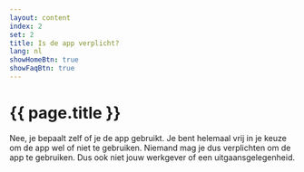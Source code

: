 ```yaml
---
layout: content
index: 2
set: 2
title: Is de app verplicht?
lang: nl
showHomeBtn: true
showFaqBtn: true
---
```


# {{ page.title }}

Nee, je bepaalt zelf of je de app gebruikt. Je bent helemaal vrij in je keuze om de app wel of niet te gebruiken. Niemand mag je dus verplichten om de app te gebruiken. Dus ook niet jouw werkgever of een uitgaansgelegenheid.


